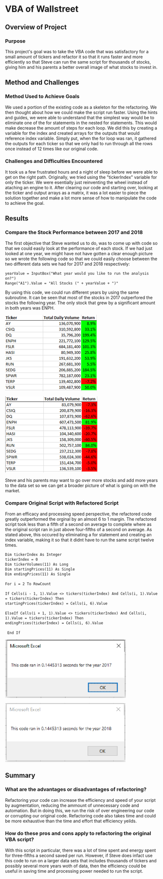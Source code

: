 # VBA of Wallstreet

## Overview of Project

### Purpose
This project's goal was to take the VBA code that was satisfactory for a small amount of tickers and refactor it so that it runs faster and more efficiently so that Steve can run the same script for thousands of stocks, giving him and his parents a better overall image of what stocks to invest in.

## Method and Challenges

### Method Used to Achieve Goals
We used a portion of the existing code as a skeleton for the refactoring. We then thought about how we could make the script run faster. Using the hints and guides, we were able to understand that the simplest way would be to eliminate one of the for statements in the nested for statements. This would make decrease the amount of steps for each loop. We did this by creating a variable for the index and created arrays for the outputs that would reference index variable. Simply put, when the for loop was ran, it gathered the outputs for each ticker so that we only had to run through all the rows once instead of 12 times like our original code.

### Challenges and Difficulties Encountered
It took us a few frustrated hours and a night of sleep before we were able to get on the right path. Originally, we tried using the "tickerIndex" variable for only the ticker. We were esentially just reinventing the wheel instead of ataching an engine to it. After clearing our code and starting over, looking at the ticker and output arrays as a matrix, it was a lot easier to piece the solution together and make a lot more sense of how to manipulate the code to achieve the goal. 

## Results

### Compare the Stock Performance between 2017 and 2018
The first objective that Steve wanted us to do, was to come up with code so that we could easily look at the performance of each stock. If we had just looked at one year, we might have not have gotten a clear enough picture so we wrote the following code so that we could easily choose between the two different data sets we had for 2017 and 2018 respectively:

    yearValue = InputBox("What year would you like to run the analysis on?")
    Range("A1").Value = "All Stocks (" + yearValue + ")"

By using this code, we could run different years by using the same subroutine. It can be seen that most of the stocks in 2017 outperfored the stocks the following year. The only stock that grew by a significant amount in both years was ENPH. 

![VBA_Challenge_2017_Table.png](Resources/VBA_Challenge_2017_Table.png)

![VBA_Challenge_2018_Table.png](Resources/VBA_Challenge_2018_Table.png)

Steve and his parents may want to go over more stocks and add more years to the data set so we can get a broader picture of what is going on with the market.

### Compare Original Script with Refactored Script

From an efficacy and processing speed perspective, the refactored code greatly outperformed the orginal by an almost 6 to 1 margin. The refactored script took less than a fifth of a second on average to complete where as the original script ran in just above four-fifths of a second on average. As stated above, this occured by eliminating a for statement and creating an index variable, making it so that it didnt have to run the same script twelve times.

    Dim tickerIndex As Integer
    tickerIndex = 0
    Dim tickerVolumes(11) As Long
    Dim startingPrices(11) As Single
    Dim endingPrices(11) As Single	

    For i = 2 To RowCount
        
	If Cells(i - 1, 1).Value <> tickers(tickerIndex) And Cells(i, 1).Value = tickers(tickerIndex) Then
	startingPrices(tickerIndex) = Cells(i, 6).Value

	ElseIf Cells(i + 1, 1).Value <> tickers(tickerIndex) And Cells(i, 1).Value = tickers(tickerIndex) Then  
	endingPrices(tickerIndex) = Cells(i, 6).Value

     End If

![VBA_Challenge_2017.png](Resources/VBA_Challenge_2017.png)

![VBA_Challenge_2018.png](Resources/VBA_Challenge_2018.png)

## Summary

### What are the advantages or disadvantages of refactoring?
Refactoring your code can increase the efficiency and speed of your script by augmentation, reducing the ammount of unnecessary code and automation. But in doing this, we run the risk of over engineering our code or corrupting our original code. Refactoring code also takes time and could be more exhaustive than the time and effort that efficiency yeilds.

### How do these pros and cons apply to refactoring the original VBA script?
With this script in particular, there was a lot of time spent and energy spent for three-fifths a second saved per run. However, if Steve does infact use this code to run on a larger data sets that includes thousands of tickers and possibly several more years woth of data, then the efficiency could be useful in saving time and processing power needed to run the script.
